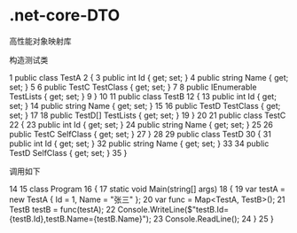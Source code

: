 # .net-core-DTO
高性能对象映射库
 
  构造测试类

 1     public class TestA
 2     {
 3         public int Id { get; set; }
 4         public string Name { get; set; }
 5 
 6         public TestC TestClass { get; set; }
 7 
 8         public IEnumerable<TestC> TestLists { get; set; }
 9     }
10 
11     public class TestB
12     {
13         public int Id { get; set; }
14         public string Name { get; set; }
15 
16         public TestD TestClass { get; set; }
17 
18         public TestD[] TestLists { get; set; }
19     }
20 
21     public class TestC
22     {
23         public int Id { get; set; }
24         public string Name { get; set; }
25 
26         public TestC SelfClass { get; set; }
27     }
28 
29     public class TestD
30     {
31         public int Id { get; set; }
32         public string Name { get; set; }
33 
34         public TestD SelfClass { get; set; }
35     }
 
 

  调用如下

14 
15     class Program
16     {
17         static void Main(string[] args)
18         {
19             var testA = new TestA { Id = 1, Name = "张三" };
20             var func = Map<TestA, TestB>();
21             TestB testB = func(testA);
22             Console.WriteLine($"testB.Id={testB.Id},testB.Name={testB.Name}");
23             Console.ReadLine();
24         }
25     }

